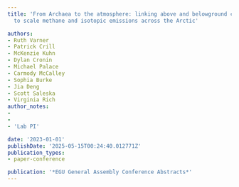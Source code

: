 ```yaml
---
title: 'From Archaea to the atmosphere: linking above and belowground communities
  to scale methane and isotopic emissions across the Arctic'

authors:
- Ruth Varner
- Patrick Crill
- McKenzie Kuhn
- Dylan Cronin
- Michael Palace
- Carmody McCalley
- Sophia Burke
- Jia Deng
- Scott Saleska
- Virginia Rich
author_notes:
-
-
- 'Lab PI'

date: '2023-01-01'
publishDate: '2025-05-15T00:24:40.012771Z'
publication_types:
- paper-conference

publication: '*EGU General Assembly Conference Abstracts*'
---
```

